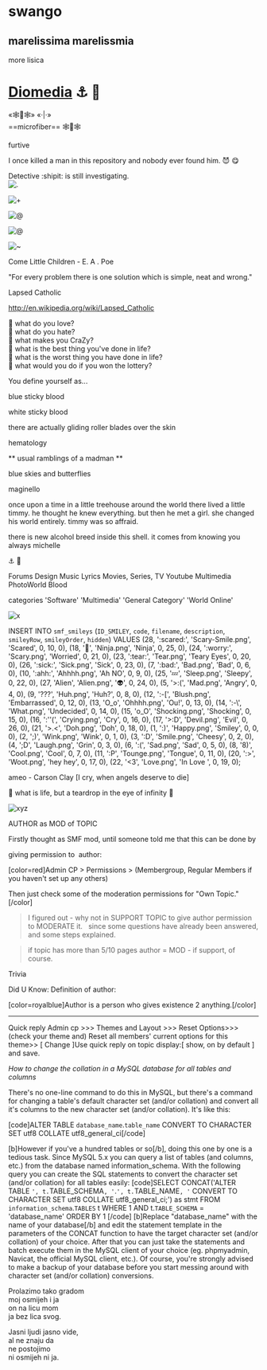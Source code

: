 # swango


marelissima
marelissmia
---
more lisica


# [Diomedia](http://diomed.github.io/) :anchor: :trident:

«🕸🔱🕸»
«·|·»  
==microfiber==
🕸🔱🕸

furtive  

I once killed a man in this repository
and nobody ever found him. :smiling_imp: :yum:

Detective :shipit: is still investigating.  
![.](http://40.media.tumblr.com/76e5d4bc277a96afed0b4afd0e0326dd/tumblr_inline_nm499qAPOz1r6eo58_540.png)

![+](https://31.media.tumblr.com/eab6bb3e60a77c54a1f0c3954b1b018d/tumblr_noil3axrUf1qhnszoo1_400.gif)

![@](http://img.rlsbb.com/images/OA8BxqVv.jpg)

![@](https://enterprise.github.com/assets/aws/aws-animation-teaser-thumb-e378aed1c2e3552df63c89b4a002ad30.png)

![~](http://www.clker.com/cliparts/e/c/c/3/1330741709642872231love-birds-on-branch-650x550-hi.png)  

Come Little Children  - E. A . Poe

"For every problem there is one solution which is simple, neat and wrong." 


Lapsed Catholic

http://en.wikipedia.org/wiki/Lapsed_Catholic

:gem: what do you love?  
:gem: what do you hate?  
:gem: what makes you CraZy?  
:gem: what is the best thing you've done in life?  
:gem: what is the worst thing you have done in life?  
:gem: what would you do if you won the lottery?

You define yourself as...

blue sticky blood

white sticky blood


there are actually gliding roller blades over the skin

hematology

** usual ramblings of a madman **

blue skies and butterflies

maginello

once upon a time in a little treehouse around the world there lived a little timmy. he thought he knew everything. but then he met a girl. she changed his world entirely. timmy was so affraid.

there is new alcohol breed inside this shell. it comes from knowing you always michelle

:anchor: :baby:

Forums
Design
Music
Lyrics
Movies, Series, TV
Youtube Multimedia
PhotoWorld
Blood

categories
'Software'
'Multimedia'
'General Category'
'World Online'

![x](http://i8.photobucket.com/albums/a38/whitesroad/SPEED/forest4.jpg)

INSERT INTO `smf_smileys` (`ID_SMILEY`, `code`, `filename`, `description`, `smileyRow`, `smileyOrder`, `hidden`) VALUES
(28, ':scared:', 'Scary-Smile.png', 'Scared', 0, 10, 0),
(18, ':ninja:', 'Ninja.png', 'Ninja', 0, 25, 0),
(24, ':worry:', 'Scary.png', 'Worried', 0, 21, 0),
(23, ':tear:', 'Tear.png', 'Teary Eyes', 0, 20, 0),
(26, ':sick:', 'Sick.png', 'Sick', 0, 23, 0),
(7, ':bad:', 'Bad.png', 'Bad', 0, 6, 0),
(10, ':ahh:', 'Ahhhh.png', 'Ah NO', 0, 9, 0),
(25, ':zzz:', 'Sleep.png', 'Sleepy', 0, 22, 0),
(27, 'Alien', 'Alien.png', ':alien:', 0, 24, 0),
(5, '>:(', 'Mad.png', 'Angry', 0, 4, 0),
(9, '???', 'Huh.png', 'Huh?', 0, 8, 0),
(12, ':-[', 'Blush.png', 'Embarrassed', 0, 12, 0),
(13, 'O_o', 'Ohhhh.png', 'Ou!', 0, 13, 0),
(14, ':-\\', 'What.png', 'Undecided', 0, 14, 0),
(15, 'o_O', 'Shocking.png', 'Shocking', 0, 15, 0),
(16, ':''(', 'Crying.png', 'Cry', 0, 16, 0),
(17, '>:D', 'Devil.png', 'Evil', 0, 26, 0),
(21, '>.<', 'Doh.png', 'Doh', 0, 18, 0),
(1, ':)', 'Happy.png', 'Smiley', 0, 0, 0),
(2, ';)', 'Wink.png', 'Wink', 0, 1, 0),
(3, ':D', 'Smile.png', 'Cheesy', 0, 2, 0),
(4, ';D', 'Laugh.png', 'Grin', 0, 3, 0),
(6, ':(', 'Sad.png', 'Sad', 0, 5, 0),
(8, '8)', 'Cool.png', 'Cool', 0, 7, 0),
(11, ':P', 'Tounge.png', 'Tongue', 0, 11, 0),
(20, ':>', 'Woot.png', 'hey hey', 0, 17, 0),
(22, '<3', 'Love.png', 'In Love ', 0, 19, 0);

ameo - Carson Clay [I cry, when angels deserve to die]

:gem: what is life, but a teardrop in the eye of infinity :gem:

![xyz](http://img.photobucket.com/albums/v162/phennec/Alexander%20Skarsgard/Askars_starpower103.png)

AUTHOR as MOD of TOPIC

Firstly thought as SMF mod, until someone told me that this can be done by 

giving permission to  author:

[color=red]Admin CP > Permissions > (Membergroup, Regular Members if you haven't set up any others) 

Then just check some of the moderation permissions for "Own Topic." [/color]

> I figured out - why not in SUPPORT TOPIC to give author permission to MODERATE it.
   since some questions have already been answered, and some steps explained.

> if topic has more than 5/10 pages author = MOD - if support, of course.



Trivia

Did U Know: Definition of author:

[color=royalblue]Author is a person who gives existence 2 anything.[/color]
***************************************

Quick reply
Admin cp >>> Themes and Layout >>> Reset Options>>> (check your theme and) Reset all members' current options for this theme>> [ Change ]Use quick reply on topic display:[ show, on by default ] and save.


*How to change the collation in a MySQL database for all tables and columns*

There's no one-line command to do this in MySQL, but there's a command for changing a table's default character set (and/or collation) and convert all it's columns to the new character set (and/or collation). It's like this:

[code]ALTER TABLE `database_name`.`table_name` CONVERT TO CHARACTER SET utf8 COLLATE utf8_general_ci[/code]

[b]However if you've a hundred tables or so[/b], doing this one by one is a tedious task. Since MySQL 5.x you can query a list of tables (and columns, etc.) from the database named information_schema. With the following query you can create the SQL statements to convert the character set (and/or collation) for all tables easily:
[code]SELECT CONCAT('ALTER TABLE `', t.`TABLE_SCHEMA`, '`.`', t.`TABLE_NAME`, '` CONVERT TO CHARACTER SET utf8 COLLATE utf8_general_ci;') as stmt
FROM `information_schema`.`TABLES` t
WHERE 1
AND t.`TABLE_SCHEMA` = 'database_name'
ORDER BY 1
[/code]
[b]Replace "database_name" with the name of your database[/b] and edit the statement template in the parameters of the CONCAT function to have the target character set (and/or collation) of your choice. After that you can just take the statements and batch execute them in the MySQL client of your choice (eg. phpmyadmin, Navicat, the official MySQL client, etc.). Of course, you're strongly advised to make a backup of your database before you start messing around with character set (and/or collation) conversions.


Prolazimo tako gradom  
moj osmijeh i ja  
on na licu mom  
ja bez lica svog.

Jasni ljudi jasno vide,  
al ne znaju da  
ne postojimo  
ni osmijeh ni ja.
